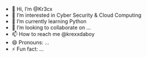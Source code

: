 - 👋 Hi, I’m @Kr3cx
- 👀 I’m interested in Cyber Security & Cloud Computing
- 🌱 I’m currently learning Python
- 💞️ I’m looking to collaborate on ...
- 📫 How to reach me @krexxdaboy
- 😄 Pronouns: ...
- ⚡ Fun fact: ...

<!---
Kr3cx/Kr3cx is a ✨ special ✨ repository because its `README.md` (this file) appears on your GitHub profile.
You can click the Preview link to take a look at your changes.
--->
